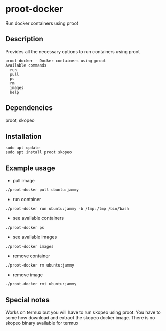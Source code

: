 
# proot-docker
Run docker containers using proot

## Description
Provides all the necessary options to run containers using proot
```
proot-docker - Docker containers using proot
Available commands
  run
  pull
  ps
  rm
  images
  help
```

## Dependencies
proot, skopeo

## Installation 

```
sudo apt update
sudo apt install proot skopeo

```

## Example usage
- pull image
```
./proot-docker pull ubuntu:jammy
```

- run container

```
./proot-docker run ubuntu:jammy -b /tmp:/tmp /bin/bash
```

- see available containers

```
./proot-docker ps
```

- see available images

```
./proot-docker images
```

- remove container

```
./proot-docker rm ubuntu:jammy
```

- remove image

```
./proot-docker rmi ubuntu:jammy
```

## Special notes
Works on termux but you will have to run skopeo using proot. You have to some how download and extract the skopeo docker image. There is no skopeo binary available for termux

